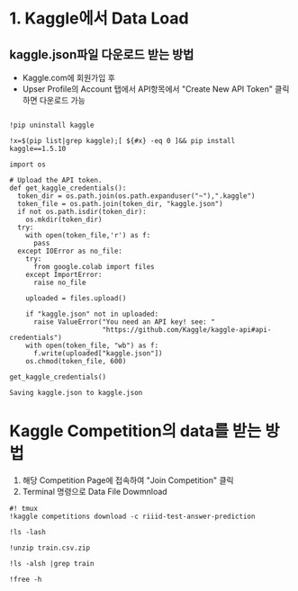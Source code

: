 # 1. Kaggle에서 Data Load
## kaggle.json파일 다운로드 받는 방법
* Kaggle.com에 회원가입 후
* Upser Profile의 Account 탭에서 API항목에서 "Create New API Token" 클릭하면 다운로드 가능


```

!pip uninstall kaggle
```


```
!x=$(pip list|grep kaggle);[ ${#x} -eq 0 ]&& pip install kaggle==1.5.10

import os

# Upload the API token.
def get_kaggle_credentials():
  token_dir = os.path.join(os.path.expanduser("~"),".kaggle")
  token_file = os.path.join(token_dir, "kaggle.json")
  if not os.path.isdir(token_dir):
    os.mkdir(token_dir)
  try:
    with open(token_file,'r') as f:
      pass
  except IOError as no_file:
    try:
      from google.colab import files
    except ImportError:
      raise no_file
    
    uploaded = files.upload()
    
    if "kaggle.json" not in uploaded:
      raise ValueError("You need an API key! see: "
                       "https://github.com/Kaggle/kaggle-api#api-credentials")
    with open(token_file, "wb") as f:
      f.write(uploaded["kaggle.json"])
    os.chmod(token_file, 600)

get_kaggle_credentials()
```

    Saving kaggle.json to kaggle.json


# Kaggle Competition의 data를 받는 방법
1. 해당 Competition Page에 접속하여 "Join Competition" 클릭
2. Terminal 명령으로 Data File Dowmnload


```
#! tmux 
!kaggle competitions download -c riiid-test-answer-prediction
```


```
!ls -lash
```


```
!unzip train.csv.zip
```


```
!ls -alsh |grep train
```


```
!free -h
```


```

```
